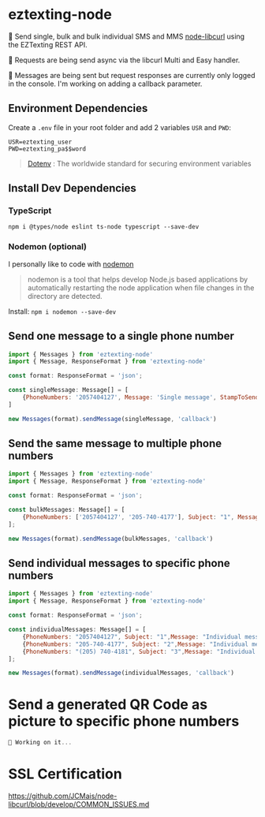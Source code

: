 # eztexting-node
📨 Send single, bulk and bulk individual SMS and MMS [node-libcurl](https://www.npmjs.com/package/node-libcurl) using the EZTexting REST API.

🔀 Requests are being send async via the libcurl Multi and Easy handler. 

🚧 Messages are being sent but request responses are currently only logged in the console. I'm working on adding a callback parameter.

## Environment Dependencies
Create a `.env` file in your root folder and add 2 variables `USR` and `PWD`:

```
USR=eztexting_user
PWD=eztexting_pa$$word
```

> [Dotenv](https://www.dotenv.org/)	: The worldwide standard for securing environment variables



## Install Dev Dependencies
### TypeScript

`npm i @types/node eslint ts-node typescript --save-dev`

### Nodemon (optional)
I personally like to code with [nodemon](https://www.npmjs.com/package/nodemon)
> nodemon is a tool that helps develop Node.js based applications by automatically restarting the node application when file changes in the directory are detected.

Install: `npm i nodemon --save-dev`

## Send one message to a single phone number

```javascript
import { Messages } from 'eztexting-node'
import { Message, ResponseFormat } from 'eztexting-node'

const format: ResponseFormat = 'json';

const singleMessage: Message[] = [
	{PhoneNumbers: '2057404127', Message: 'Single message', StampToSend: '2022-06-10 16:15'}
]

new Messages(format).sendMessage(singleMessage, 'callback')
```


## Send the same message to multiple phone numbers

```javascript
import { Messages } from 'eztexting-node'
import { Message, ResponseFormat } from 'eztexting-node'

const format: ResponseFormat = 'json';

const bulkMessages: Message[] = [
	{PhoneNumbers: ['2057404127', '205-740-4177'], Subject: "1", Message: "Bulk message"}
];

new Messages(format).sendMessage(bulkMessages, 'callback')
```


## Send individual messages to specific phone numbers

```javascript
import { Messages } from 'eztexting-node'
import { Message, ResponseFormat } from 'eztexting-node'

const format: ResponseFormat = 'json';

const individualMessages: Message[] = [
	{PhoneNumbers: "2057404127", Subject: "1",Message: "Individual message 1"},
	{PhoneNumbers: "205-740-4177", Subject: "2",Message: "Individual message 2"},
	{PhoneNumbers: "(205) 740-4181", Subject: "3",Message: "Individual message 3"}
];

new Messages(format).sendMessage(individualMessages, 'callback')
```


# Send a generated QR Code as picture to specific phone numbers

```javascript
🚧 Working on it...
```


# SSL Certification

https://github.com/JCMais/node-libcurl/blob/develop/COMMON_ISSUES.md

